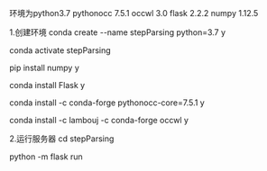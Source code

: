 环境为python3.7
pythonocc 7.5.1
occwl 3.0
flask 2.2.2
numpy 1.12.5

1.创建环境
conda create --name stepParsing python=3.7
y

conda activate stepParsing

pip install numpy
y

conda install Flask
y

conda install -c conda-forge pythonocc-core=7.5.1
y

conda install -c lambouj -c conda-forge occwl
y

2.运行服务器
cd stepParsing

python -m flask run


